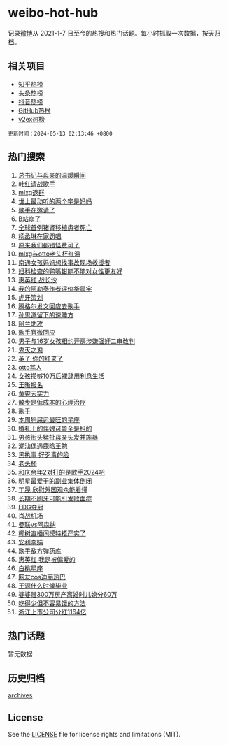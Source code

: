 # weibo-hot-hub

记录[微博](https://www.weibo.com)从 2021-1-7 日至今的热搜和热门话题。每小时抓取一次数据，按天[归档](archives)。

## 相关项目

- [知乎热榜](https://github.com/lonnyzhang423/zhihu-hot-hub)
- [头条热榜](https://github.com/lonnyzhang423/toutiao-hot-hub)
- [抖音热榜](https://github.com/lonnyzhang423/douyin-hot-hub)
- [GitHub热榜](https://github.com/lonnyzhang423/github-hot-hub)
- [v2ex热榜](https://github.com/lonnyzhang423/v2ex-hot-hub)


`更新时间：2024-05-13 02:13:46 +0800`

## 热门搜索

1. [总书记与母亲的温暖瞬间](https://m.weibo.cn/search?containerid=100103type%3D1%26t%3D10%26q%3D%23%E6%80%BB%E4%B9%A6%E8%AE%B0%E4%B8%8E%E6%AF%8D%E4%BA%B2%E7%9A%84%E6%B8%A9%E6%9A%96%E7%9E%AC%E9%97%B4%23&stream_entry_id=51&isnewpage=1&extparam=seat%3D1%26cate%3D10103%26dgr%3D0%26stream_entry_id%3D51%26filter_type%3Drealtimehot%26q%3D%2523%25E6%2580%25BB%25E4%25B9%25A6%25E8%25AE%25B0%25E4%25B8%258E%25E6%25AF%258D%25E4%25BA%25B2%25E7%259A%2584%25E6%25B8%25A9%25E6%259A%2596%25E7%259E%25AC%25E9%2597%25B4%2523%26c_type%3D51%26pos%3D0%26display_time%3D1715537625%26pre_seqid%3D171553762574401397111)
1. [韩红请战歌手](https://m.weibo.cn/search?containerid=100103type%3D1%26t%3D10%26q%3D%E9%9F%A9%E7%BA%A2%E8%AF%B7%E6%88%98%E6%AD%8C%E6%89%8B&stream_entry_id=31&isnewpage=1&extparam=seat%3D1%26lcate%3D5001%26pos%3D0%26q%3D%25E9%259F%25A9%25E7%25BA%25A2%25E8%25AF%25B7%25E6%2588%2598%25E6%25AD%258C%25E6%2589%258B%26c_type%3D31%26realpos%3D1%26flag%3D16%26dgr%3D0%26band_rank%3D1%26stream_entry_id%3D31%26cate%3D5001%26filter_type%3Drealtimehot%26display_time%3D1715537625%26pre_seqid%3D171553762574401397111)
1. [mlxg退群](https://m.weibo.cn/search?containerid=100103type%3D1%26t%3D10%26q%3Dmlxg%E9%80%80%E7%BE%A4&stream_entry_id=31&isnewpage=1&extparam=seat%3D1%26lcate%3D5001%26pos%3D1%26q%3Dmlxg%25E9%2580%2580%25E7%25BE%25A4%26c_type%3D31%26realpos%3D2%26flag%3D2%26dgr%3D0%26band_rank%3D2%26stream_entry_id%3D31%26cate%3D5001%26filter_type%3Drealtimehot%26display_time%3D1715537625%26pre_seqid%3D171553762574401397111)
1. [世上最动听的两个字是妈妈](https://m.weibo.cn/search?containerid=100103type%3D1%26t%3D10%26q%3D%23%E4%B8%96%E4%B8%8A%E6%9C%80%E5%8A%A8%E5%90%AC%E7%9A%84%E4%B8%A4%E4%B8%AA%E5%AD%97%E6%98%AF%E5%A6%88%E5%A6%88%23&stream_entry_id=31&isnewpage=1&extparam=seat%3D1%26lcate%3D5001%26pos%3D2%26q%3D%2523%25E4%25B8%2596%25E4%25B8%258A%25E6%259C%2580%25E5%258A%25A8%25E5%2590%25AC%25E7%259A%2584%25E4%25B8%25A4%25E4%25B8%25AA%25E5%25AD%2597%25E6%2598%25AF%25E5%25A6%2588%25E5%25A6%2588%2523%26c_type%3D31%26realpos%3D3%26flag%3D0%26dgr%3D0%26band_rank%3D3%26stream_entry_id%3D31%26cate%3D5001%26filter_type%3Drealtimehot%26display_time%3D1715537625%26pre_seqid%3D171553762574401397111)
1. [歌手在邀请了](https://m.weibo.cn/search?containerid=100103type%3D1%26t%3D10%26q%3D%23%E6%AD%8C%E6%89%8B%E5%9C%A8%E9%82%80%E8%AF%B7%E4%BA%86%23&stream_entry_id=31&isnewpage=1&extparam=seat%3D1%26lcate%3D5001%26pos%3D3%26q%3D%2523%25E6%25AD%258C%25E6%2589%258B%25E5%259C%25A8%25E9%2582%2580%25E8%25AF%25B7%25E4%25BA%2586%2523%26c_type%3D31%26realpos%3D4%26flag%3D16%26dgr%3D0%26band_rank%3D4%26stream_entry_id%3D31%26cate%3D5001%26filter_type%3Drealtimehot%26display_time%3D1715537625%26pre_seqid%3D171553762574401397111)
1. [B站崩了](https://m.weibo.cn/search?containerid=100103type%3D1%26t%3D10%26q%3DB%E7%AB%99%E5%B4%A9%E4%BA%86&stream_entry_id=31&isnewpage=1&extparam=seat%3D1%26lcate%3D5001%26pos%3D4%26q%3DB%25E7%25AB%2599%25E5%25B4%25A9%25E4%25BA%2586%26c_type%3D31%26realpos%3D5%26flag%3D2%26dgr%3D0%26band_rank%3D5%26stream_entry_id%3D31%26cate%3D5001%26filter_type%3Drealtimehot%26display_time%3D1715537625%26pre_seqid%3D171553762574401397111)
1. [全球首例猪肾移植患者死亡](https://m.weibo.cn/search?containerid=100103type%3D1%26t%3D10%26q%3D%23%E5%85%A8%E7%90%83%E9%A6%96%E4%BE%8B%E7%8C%AA%E8%82%BE%E7%A7%BB%E6%A4%8D%E6%82%A3%E8%80%85%E6%AD%BB%E4%BA%A1%23&stream_entry_id=31&isnewpage=1&extparam=seat%3D1%26lcate%3D5001%26pos%3D5%26q%3D%2523%25E5%2585%25A8%25E7%2590%2583%25E9%25A6%2596%25E4%25BE%258B%25E7%258C%25AA%25E8%2582%25BE%25E7%25A7%25BB%25E6%25A4%258D%25E6%2582%25A3%25E8%2580%2585%25E6%25AD%25BB%25E4%25BA%25A1%2523%26c_type%3D31%26realpos%3D6%26flag%3D2%26dgr%3D0%26band_rank%3D6%26stream_entry_id%3D31%26cate%3D5001%26filter_type%3Drealtimehot%26display_time%3D1715537625%26pre_seqid%3D171553762574401397111)
1. [杨丞琳在家罚唱](https://m.weibo.cn/search?containerid=100103type%3D1%26t%3D10%26q%3D%23%E6%9D%A8%E4%B8%9E%E7%90%B3%E5%9C%A8%E5%AE%B6%E7%BD%9A%E5%94%B1%23&stream_entry_id=31&isnewpage=1&extparam=seat%3D1%26lcate%3D5001%26pos%3D6%26q%3D%2523%25E6%259D%25A8%25E4%25B8%259E%25E7%2590%25B3%25E5%259C%25A8%25E5%25AE%25B6%25E7%25BD%259A%25E5%2594%25B1%2523%26c_type%3D31%26realpos%3D7%26flag%3D2%26dgr%3D0%26band_rank%3D7%26stream_entry_id%3D31%26cate%3D5001%26filter_type%3Drealtimehot%26display_time%3D1715537625%26pre_seqid%3D171553762574401397111)
1. [原来我们都错怪费可了](https://m.weibo.cn/search?containerid=100103type%3D1%26t%3D10%26q%3D%23%E5%8E%9F%E6%9D%A5%E6%88%91%E4%BB%AC%E9%83%BD%E9%94%99%E6%80%AA%E8%B4%B9%E5%8F%AF%E4%BA%86%23&stream_entry_id=31&isnewpage=1&extparam=seat%3D1%26lcate%3D5001%26pos%3D7%26q%3D%2523%25E5%258E%259F%25E6%259D%25A5%25E6%2588%2591%25E4%25BB%25AC%25E9%2583%25BD%25E9%2594%2599%25E6%2580%25AA%25E8%25B4%25B9%25E5%258F%25AF%25E4%25BA%2586%2523%26c_type%3D31%26realpos%3D8%26flag%3D2%26dgr%3D0%26band_rank%3D8%26stream_entry_id%3D31%26cate%3D5001%26filter_type%3Drealtimehot%26display_time%3D1715537625%26pre_seqid%3D171553762574401397111)
1. [mlxg与otto老头杯红温](https://m.weibo.cn/search?containerid=100103type%3D1%26t%3D10%26q%3D%23mlxg%E4%B8%8Eotto%E8%80%81%E5%A4%B4%E6%9D%AF%E7%BA%A2%E6%B8%A9%23&stream_entry_id=31&isnewpage=1&extparam=seat%3D1%26lcate%3D5001%26pos%3D8%26q%3D%2523mlxg%25E4%25B8%258Eotto%25E8%2580%2581%25E5%25A4%25B4%25E6%259D%25AF%25E7%25BA%25A2%25E6%25B8%25A9%2523%26c_type%3D31%26realpos%3D9%26flag%3D0%26dgr%3D0%26band_rank%3D9%26stream_entry_id%3D31%26cate%3D5001%26filter_type%3Drealtimehot%26display_time%3D1715537625%26pre_seqid%3D171553762574401397111)
1. [南通女孩妈妈想找事故现场救援者](https://m.weibo.cn/search?containerid=100103type%3D1%26t%3D10%26q%3D%23%E5%8D%97%E9%80%9A%E5%A5%B3%E5%AD%A9%E5%A6%88%E5%A6%88%E6%83%B3%E6%89%BE%E4%BA%8B%E6%95%85%E7%8E%B0%E5%9C%BA%E6%95%91%E6%8F%B4%E8%80%85%23&stream_entry_id=31&isnewpage=1&extparam=seat%3D1%26lcate%3D5001%26pos%3D9%26q%3D%2523%25E5%258D%2597%25E9%2580%259A%25E5%25A5%25B3%25E5%25AD%25A9%25E5%25A6%2588%25E5%25A6%2588%25E6%2583%25B3%25E6%2589%25BE%25E4%25BA%258B%25E6%2595%2585%25E7%258E%25B0%25E5%259C%25BA%25E6%2595%2591%25E6%258F%25B4%25E8%2580%2585%2523%26c_type%3D31%26realpos%3D10%26flag%3D32768%26dgr%3D0%26band_rank%3D10%26stream_entry_id%3D31%26cate%3D5001%26filter_type%3Drealtimehot%26display_time%3D1715537625%26pre_seqid%3D171553762574401397111)
1. [妇科检查的鸭嘴钳能不能对女性更友好](https://m.weibo.cn/search?containerid=100103type%3D1%26t%3D10%26q%3D%23%E5%A6%87%E7%A7%91%E6%A3%80%E6%9F%A5%E7%9A%84%E9%B8%AD%E5%98%B4%E9%92%B3%E8%83%BD%E4%B8%8D%E8%83%BD%E5%AF%B9%E5%A5%B3%E6%80%A7%E6%9B%B4%E5%8F%8B%E5%A5%BD%23&stream_entry_id=31&isnewpage=1&extparam=seat%3D1%26lcate%3D5001%26pos%3D10%26q%3D%2523%25E5%25A6%2587%25E7%25A7%2591%25E6%25A3%2580%25E6%259F%25A5%25E7%259A%2584%25E9%25B8%25AD%25E5%2598%25B4%25E9%2592%25B3%25E8%2583%25BD%25E4%25B8%258D%25E8%2583%25BD%25E5%25AF%25B9%25E5%25A5%25B3%25E6%2580%25A7%25E6%259B%25B4%25E5%258F%258B%25E5%25A5%25BD%2523%26c_type%3D31%26realpos%3D11%26flag%3D2%26dgr%3D0%26band_rank%3D11%26stream_entry_id%3D31%26cate%3D5001%26filter_type%3Drealtimehot%26display_time%3D1715537625%26pre_seqid%3D171553762574401397111)
1. [惠英红 战长沙](https://m.weibo.cn/search?containerid=100103type%3D1%26t%3D10%26q%3D%E6%83%A0%E8%8B%B1%E7%BA%A2+%E6%88%98%E9%95%BF%E6%B2%99&stream_entry_id=31&isnewpage=1&extparam=seat%3D1%26lcate%3D5001%26pos%3D11%26q%3D%25E6%2583%25A0%25E8%258B%25B1%25E7%25BA%25A2%2520%25E6%2588%2598%25E9%2595%25BF%25E6%25B2%2599%26c_type%3D31%26realpos%3D12%26flag%3D2%26dgr%3D0%26band_rank%3D12%26stream_entry_id%3D31%26cate%3D5001%26filter_type%3Drealtimehot%26display_time%3D1715537625%26pre_seqid%3D171553762574401397111)
1. [我的阿勒泰作者评价华晨宇](https://m.weibo.cn/search?containerid=100103type%3D1%26t%3D10%26q%3D%E6%88%91%E7%9A%84%E9%98%BF%E5%8B%92%E6%B3%B0%E4%BD%9C%E8%80%85%E8%AF%84%E4%BB%B7%E5%8D%8E%E6%99%A8%E5%AE%87&stream_entry_id=31&isnewpage=1&extparam=seat%3D1%26lcate%3D5001%26pos%3D12%26q%3D%25E6%2588%2591%25E7%259A%2584%25E9%2598%25BF%25E5%258B%2592%25E6%25B3%25B0%25E4%25BD%259C%25E8%2580%2585%25E8%25AF%2584%25E4%25BB%25B7%25E5%258D%258E%25E6%2599%25A8%25E5%25AE%2587%26c_type%3D31%26realpos%3D13%26flag%3D2%26dgr%3D0%26band_rank%3D13%26stream_entry_id%3D31%26cate%3D5001%26filter_type%3Drealtimehot%26display_time%3D1715537625%26pre_seqid%3D171553762574401397111)
1. [虎牙策划](https://m.weibo.cn/search?containerid=100103type%3D1%26t%3D10%26q%3D%E8%99%8E%E7%89%99%E7%AD%96%E5%88%92&stream_entry_id=31&isnewpage=1&extparam=seat%3D1%26lcate%3D5001%26pos%3D13%26q%3D%25E8%2599%258E%25E7%2589%2599%25E7%25AD%2596%25E5%2588%2592%26c_type%3D31%26realpos%3D14%26flag%3D0%26dgr%3D0%26band_rank%3D14%26stream_entry_id%3D31%26cate%3D5001%26filter_type%3Drealtimehot%26display_time%3D1715537625%26pre_seqid%3D171553762574401397111)
1. [腾格尔发文回应去歌手](https://m.weibo.cn/search?containerid=100103type%3D1%26t%3D10%26q%3D%23%E8%85%BE%E6%A0%BC%E5%B0%94%E5%8F%91%E6%96%87%E5%9B%9E%E5%BA%94%E5%8E%BB%E6%AD%8C%E6%89%8B%23&stream_entry_id=31&isnewpage=1&extparam=seat%3D1%26lcate%3D5001%26pos%3D14%26q%3D%2523%25E8%2585%25BE%25E6%25A0%25BC%25E5%25B0%2594%25E5%258F%2591%25E6%2596%2587%25E5%259B%259E%25E5%25BA%2594%25E5%258E%25BB%25E6%25AD%258C%25E6%2589%258B%2523%26c_type%3D31%26realpos%3D15%26flag%3D2%26dgr%3D0%26band_rank%3D15%26stream_entry_id%3D31%26cate%3D5001%26filter_type%3Drealtimehot%26display_time%3D1715537625%26pre_seqid%3D171553762574401397111)
1. [孙思邈留下的速睡方](https://m.weibo.cn/search?containerid=100103type%3D1%26t%3D10%26q%3D%23%E5%AD%99%E6%80%9D%E9%82%88%E7%95%99%E4%B8%8B%E7%9A%84%E9%80%9F%E7%9D%A1%E6%96%B9%23&stream_entry_id=31&isnewpage=1&extparam=seat%3D1%26lcate%3D5001%26pos%3D15%26q%3D%2523%25E5%25AD%2599%25E6%2580%259D%25E9%2582%2588%25E7%2595%2599%25E4%25B8%258B%25E7%259A%2584%25E9%2580%259F%25E7%259D%25A1%25E6%2596%25B9%2523%26c_type%3D31%26realpos%3D16%26flag%3D0%26dgr%3D0%26band_rank%3D16%26stream_entry_id%3D31%26cate%3D5001%26filter_type%3Drealtimehot%26display_time%3D1715537625%26pre_seqid%3D171553762574401397111)
1. [阿兰助攻](https://m.weibo.cn/search?containerid=100103type%3D1%26t%3D10%26q%3D%23%E9%98%BF%E5%85%B0%E5%8A%A9%E6%94%BB%23&stream_entry_id=31&isnewpage=1&extparam=seat%3D1%26lcate%3D5001%26pos%3D16%26q%3D%2523%25E9%2598%25BF%25E5%2585%25B0%25E5%258A%25A9%25E6%2594%25BB%2523%26c_type%3D31%26realpos%3D17%26flag%3D0%26dgr%3D0%26band_rank%3D17%26stream_entry_id%3D31%26cate%3D5001%26filter_type%3Drealtimehot%26display_time%3D1715537625%26pre_seqid%3D171553762574401397111)
1. [歌手官微回应](https://m.weibo.cn/search?containerid=100103type%3D1%26t%3D10%26q%3D%E6%AD%8C%E6%89%8B%E5%AE%98%E5%BE%AE%E5%9B%9E%E5%BA%94&stream_entry_id=31&isnewpage=1&extparam=seat%3D1%26lcate%3D5001%26pos%3D17%26q%3D%25E6%25AD%258C%25E6%2589%258B%25E5%25AE%2598%25E5%25BE%25AE%25E5%259B%259E%25E5%25BA%2594%26c_type%3D31%26realpos%3D18%26flag%3D0%26dgr%3D0%26band_rank%3D18%26stream_entry_id%3D31%26cate%3D5001%26filter_type%3Drealtimehot%26display_time%3D1715537625%26pre_seqid%3D171553762574401397111)
1. [男子与16岁女孩相约开房涉嫌强奸二审改判](https://m.weibo.cn/search?containerid=100103type%3D1%26t%3D10%26q%3D%23%E7%94%B7%E5%AD%90%E4%B8%8E16%E5%B2%81%E5%A5%B3%E5%AD%A9%E7%9B%B8%E7%BA%A6%E5%BC%80%E6%88%BF%E6%B6%89%E5%AB%8C%E5%BC%BA%E5%A5%B8%E4%BA%8C%E5%AE%A1%E6%94%B9%E5%88%A4%23&stream_entry_id=31&isnewpage=1&extparam=seat%3D1%26lcate%3D5001%26pos%3D18%26q%3D%2523%25E7%2594%25B7%25E5%25AD%2590%25E4%25B8%258E16%25E5%25B2%2581%25E5%25A5%25B3%25E5%25AD%25A9%25E7%259B%25B8%25E7%25BA%25A6%25E5%25BC%2580%25E6%2588%25BF%25E6%25B6%2589%25E5%25AB%258C%25E5%25BC%25BA%25E5%25A5%25B8%25E4%25BA%258C%25E5%25AE%25A1%25E6%2594%25B9%25E5%2588%25A4%2523%26c_type%3D31%26realpos%3D19%26flag%3D0%26dgr%3D0%26band_rank%3D19%26stream_entry_id%3D31%26cate%3D5001%26filter_type%3Drealtimehot%26display_time%3D1715537625%26pre_seqid%3D171553762574401397111)
1. [鬼灭之刃](https://m.weibo.cn/search?containerid=100103type%3D1%26t%3D10%26q%3D%E9%AC%BC%E7%81%AD%E4%B9%8B%E5%88%83&stream_entry_id=31&isnewpage=1&extparam=seat%3D1%26lcate%3D5001%26pos%3D19%26q%3D%25E9%25AC%25BC%25E7%2581%25AD%25E4%25B9%258B%25E5%2588%2583%26c_type%3D31%26realpos%3D20%26flag%3D0%26dgr%3D0%26band_rank%3D20%26stream_entry_id%3D31%26cate%3D5001%26filter_type%3Drealtimehot%26display_time%3D1715537625%26pre_seqid%3D171553762574401397111)
1. [英子 你的红来了](https://m.weibo.cn/search?containerid=100103type%3D1%26t%3D10%26q%3D%E8%8B%B1%E5%AD%90+%E4%BD%A0%E7%9A%84%E7%BA%A2%E6%9D%A5%E4%BA%86&stream_entry_id=31&isnewpage=1&extparam=seat%3D1%26lcate%3D5001%26pos%3D20%26q%3D%25E8%258B%25B1%25E5%25AD%2590%2520%25E4%25BD%25A0%25E7%259A%2584%25E7%25BA%25A2%25E6%259D%25A5%25E4%25BA%2586%26c_type%3D31%26realpos%3D21%26flag%3D2%26dgr%3D0%26band_rank%3D21%26stream_entry_id%3D31%26cate%3D5001%26filter_type%3Drealtimehot%26display_time%3D1715537625%26pre_seqid%3D171553762574401397111)
1. [otto骂人](https://m.weibo.cn/search?containerid=100103type%3D1%26t%3D10%26q%3Dotto%E9%AA%82%E4%BA%BA&stream_entry_id=31&isnewpage=1&extparam=seat%3D1%26lcate%3D5001%26pos%3D21%26q%3Dotto%25E9%25AA%2582%25E4%25BA%25BA%26c_type%3D31%26realpos%3D22%26flag%3D0%26dgr%3D0%26band_rank%3D22%26stream_entry_id%3D31%26cate%3D5001%26filter_type%3Drealtimehot%26display_time%3D1715537625%26pre_seqid%3D171553762574401397111)
1. [女孩攒够10万后裸辞用利息生活](https://m.weibo.cn/search?containerid=100103type%3D1%26t%3D10%26q%3D%23%E5%A5%B3%E5%AD%A9%E6%94%92%E5%A4%9F10%E4%B8%87%E5%90%8E%E8%A3%B8%E8%BE%9E%E7%94%A8%E5%88%A9%E6%81%AF%E7%94%9F%E6%B4%BB%23&stream_entry_id=31&isnewpage=1&extparam=seat%3D1%26lcate%3D5001%26pos%3D22%26q%3D%2523%25E5%25A5%25B3%25E5%25AD%25A9%25E6%2594%2592%25E5%25A4%259F10%25E4%25B8%2587%25E5%2590%258E%25E8%25A3%25B8%25E8%25BE%259E%25E7%2594%25A8%25E5%2588%25A9%25E6%2581%25AF%25E7%2594%259F%25E6%25B4%25BB%2523%26c_type%3D31%26realpos%3D23%26flag%3D0%26dgr%3D0%26band_rank%3D23%26stream_entry_id%3D31%26cate%3D5001%26filter_type%3Drealtimehot%26display_time%3D1715537625%26pre_seqid%3D171553762574401397111)
1. [王晰报名](https://m.weibo.cn/search?containerid=100103type%3D1%26t%3D10%26q%3D%E7%8E%8B%E6%99%B0%E6%8A%A5%E5%90%8D&stream_entry_id=31&isnewpage=1&extparam=seat%3D1%26lcate%3D5001%26pos%3D23%26q%3D%25E7%258E%258B%25E6%2599%25B0%25E6%258A%25A5%25E5%2590%258D%26c_type%3D31%26realpos%3D24%26flag%3D2%26dgr%3D0%26band_rank%3D24%26stream_entry_id%3D31%26cate%3D5001%26filter_type%3Drealtimehot%26display_time%3D1715537625%26pre_seqid%3D171553762574401397111)
1. [黄霄云实力](https://m.weibo.cn/search?containerid=100103type%3D1%26t%3D10%26q%3D%23%E9%BB%84%E9%9C%84%E4%BA%91%E5%AE%9E%E5%8A%9B%23&stream_entry_id=31&isnewpage=1&extparam=seat%3D1%26lcate%3D5001%26pos%3D24%26q%3D%2523%25E9%25BB%2584%25E9%259C%2584%25E4%25BA%2591%25E5%25AE%259E%25E5%258A%259B%2523%26c_type%3D31%26realpos%3D25%26flag%3D2%26dgr%3D0%26band_rank%3D25%26stream_entry_id%3D31%26cate%3D5001%26filter_type%3Drealtimehot%26display_time%3D1715537625%26pre_seqid%3D171553762574401397111)
1. [散步是低成本的心理治疗](https://m.weibo.cn/search?containerid=100103type%3D1%26t%3D10%26q%3D%E6%95%A3%E6%AD%A5%E6%98%AF%E4%BD%8E%E6%88%90%E6%9C%AC%E7%9A%84%E5%BF%83%E7%90%86%E6%B2%BB%E7%96%97&stream_entry_id=31&isnewpage=1&extparam=seat%3D1%26lcate%3D5001%26pos%3D25%26q%3D%25E6%2595%25A3%25E6%25AD%25A5%25E6%2598%25AF%25E4%25BD%258E%25E6%2588%2590%25E6%259C%25AC%25E7%259A%2584%25E5%25BF%2583%25E7%2590%2586%25E6%25B2%25BB%25E7%2596%2597%26c_type%3D31%26realpos%3D26%26flag%3D1%26dgr%3D0%26band_rank%3D26%26stream_entry_id%3D31%26cate%3D5001%26filter_type%3Drealtimehot%26display_time%3D1715537625%26pre_seqid%3D171553762574401397111)
1. [歌手](https://m.weibo.cn/search?containerid=100103type%3D1%26t%3D10%26q%3D%E6%AD%8C%E6%89%8B&stream_entry_id=31&isnewpage=1&extparam=seat%3D1%26lcate%3D5001%26pos%3D26%26q%3D%25E6%25AD%258C%25E6%2589%258B%26c_type%3D31%26realpos%3D27%26flag%3D0%26dgr%3D0%26band_rank%3D27%26stream_entry_id%3D31%26cate%3D5001%26filter_type%3Drealtimehot%26display_time%3D1715537625%26pre_seqid%3D171553762574401397111)
1. [本周狗屎运最旺的星座](https://m.weibo.cn/search?containerid=100103type%3D1%26t%3D10%26q%3D%E6%9C%AC%E5%91%A8%E7%8B%97%E5%B1%8E%E8%BF%90%E6%9C%80%E6%97%BA%E7%9A%84%E6%98%9F%E5%BA%A7&stream_entry_id=31&isnewpage=1&extparam=seat%3D1%26lcate%3D5001%26pos%3D27%26q%3D%25E6%259C%25AC%25E5%2591%25A8%25E7%258B%2597%25E5%25B1%258E%25E8%25BF%2590%25E6%259C%2580%25E6%2597%25BA%25E7%259A%2584%25E6%2598%259F%25E5%25BA%25A7%26c_type%3D31%26realpos%3D28%26flag%3D0%26dgr%3D0%26band_rank%3D28%26stream_entry_id%3D31%26cate%3D5001%26filter_type%3Drealtimehot%26display_time%3D1715537625%26pre_seqid%3D171553762574401397111)
1. [婚礼上的伴娘可能全是租的](https://m.weibo.cn/search?containerid=100103type%3D1%26t%3D10%26q%3D%23%E5%A9%9A%E7%A4%BC%E4%B8%8A%E7%9A%84%E4%BC%B4%E5%A8%98%E5%8F%AF%E8%83%BD%E5%85%A8%E6%98%AF%E7%A7%9F%E7%9A%84%23&stream_entry_id=31&isnewpage=1&extparam=seat%3D1%26lcate%3D5001%26pos%3D28%26q%3D%2523%25E5%25A9%259A%25E7%25A4%25BC%25E4%25B8%258A%25E7%259A%2584%25E4%25BC%25B4%25E5%25A8%2598%25E5%258F%25AF%25E8%2583%25BD%25E5%2585%25A8%25E6%2598%25AF%25E7%25A7%259F%25E7%259A%2584%2523%26c_type%3D31%26realpos%3D29%26flag%3D0%26dgr%3D0%26band_rank%3D29%26stream_entry_id%3D31%26cate%3D5001%26filter_type%3Drealtimehot%26display_time%3D1715537625%26pre_seqid%3D171553762574401397111)
1. [男孩街头猛扯母亲头发并施暴](https://m.weibo.cn/search?containerid=100103type%3D1%26t%3D10%26q%3D%23%E7%94%B7%E5%AD%A9%E8%A1%97%E5%A4%B4%E7%8C%9B%E6%89%AF%E6%AF%8D%E4%BA%B2%E5%A4%B4%E5%8F%91%E5%B9%B6%E6%96%BD%E6%9A%B4%23&stream_entry_id=31&isnewpage=1&extparam=seat%3D1%26lcate%3D5001%26pos%3D29%26q%3D%2523%25E7%2594%25B7%25E5%25AD%25A9%25E8%25A1%2597%25E5%25A4%25B4%25E7%258C%259B%25E6%2589%25AF%25E6%25AF%258D%25E4%25BA%25B2%25E5%25A4%25B4%25E5%258F%2591%25E5%25B9%25B6%25E6%2596%25BD%25E6%259A%25B4%2523%26c_type%3D31%26realpos%3D30%26flag%3D0%26dgr%3D0%26band_rank%3D30%26stream_entry_id%3D31%26cate%3D5001%26filter_type%3Drealtimehot%26display_time%3D1715537625%26pre_seqid%3D171553762574401397111)
1. [潮汕偶遇鹿晗王勉](https://m.weibo.cn/search?containerid=100103type%3D1%26t%3D10%26q%3D%23%E6%BD%AE%E6%B1%95%E5%81%B6%E9%81%87%E9%B9%BF%E6%99%97%E7%8E%8B%E5%8B%89%23&stream_entry_id=31&isnewpage=1&extparam=seat%3D1%26lcate%3D5001%26pos%3D30%26q%3D%2523%25E6%25BD%25AE%25E6%25B1%2595%25E5%2581%25B6%25E9%2581%2587%25E9%25B9%25BF%25E6%2599%2597%25E7%258E%258B%25E5%258B%2589%2523%26c_type%3D31%26realpos%3D31%26flag%3D0%26dgr%3D0%26band_rank%3D31%26stream_entry_id%3D31%26cate%3D5001%26filter_type%3Drealtimehot%26display_time%3D1715537625%26pre_seqid%3D171553762574401397111)
1. [黑执事 好歹毒的脸](https://m.weibo.cn/search?containerid=100103type%3D1%26t%3D10%26q%3D%E9%BB%91%E6%89%A7%E4%BA%8B+%E5%A5%BD%E6%AD%B9%E6%AF%92%E7%9A%84%E8%84%B8&stream_entry_id=31&isnewpage=1&extparam=seat%3D1%26lcate%3D5001%26pos%3D31%26q%3D%25E9%25BB%2591%25E6%2589%25A7%25E4%25BA%258B%2520%25E5%25A5%25BD%25E6%25AD%25B9%25E6%25AF%2592%25E7%259A%2584%25E8%2584%25B8%26c_type%3D31%26realpos%3D32%26flag%3D0%26dgr%3D0%26band_rank%3D32%26stream_entry_id%3D31%26cate%3D5001%26filter_type%3Drealtimehot%26display_time%3D1715537625%26pre_seqid%3D171553762574401397111)
1. [老头杯](https://m.weibo.cn/search?containerid=100103type%3D1%26t%3D10%26q%3D%E8%80%81%E5%A4%B4%E6%9D%AF&stream_entry_id=31&isnewpage=1&extparam=seat%3D1%26lcate%3D5001%26pos%3D32%26q%3D%25E8%2580%2581%25E5%25A4%25B4%25E6%259D%25AF%26c_type%3D31%26realpos%3D33%26flag%3D0%26dgr%3D0%26band_rank%3D33%26stream_entry_id%3D31%26cate%3D5001%26filter_type%3Drealtimehot%26display_time%3D1715537625%26pre_seqid%3D171553762574401397111)
1. [和庆余年2对打的是歌手2024吧](https://m.weibo.cn/search?containerid=100103type%3D1%26t%3D10%26q%3D%23%E5%92%8C%E5%BA%86%E4%BD%99%E5%B9%B42%E5%AF%B9%E6%89%93%E7%9A%84%E6%98%AF%E6%AD%8C%E6%89%8B2024%E5%90%A7%23&stream_entry_id=31&isnewpage=1&extparam=seat%3D1%26lcate%3D5001%26pos%3D33%26q%3D%2523%25E5%2592%258C%25E5%25BA%2586%25E4%25BD%2599%25E5%25B9%25B42%25E5%25AF%25B9%25E6%2589%2593%25E7%259A%2584%25E6%2598%25AF%25E6%25AD%258C%25E6%2589%258B2024%25E5%2590%25A7%2523%26c_type%3D31%26realpos%3D34%26flag%3D0%26dgr%3D0%26band_rank%3D34%26stream_entry_id%3D31%26cate%3D5001%26filter_type%3Drealtimehot%26display_time%3D1715537625%26pre_seqid%3D171553762574401397111)
1. [明星最爱干的副业集体倒闭](https://m.weibo.cn/search?containerid=100103type%3D1%26t%3D10%26q%3D%23%E6%98%8E%E6%98%9F%E6%9C%80%E7%88%B1%E5%B9%B2%E7%9A%84%E5%89%AF%E4%B8%9A%E9%9B%86%E4%BD%93%E5%80%92%E9%97%AD%23&stream_entry_id=31&isnewpage=1&extparam=seat%3D1%26lcate%3D5001%26pos%3D34%26q%3D%2523%25E6%2598%258E%25E6%2598%259F%25E6%259C%2580%25E7%2588%25B1%25E5%25B9%25B2%25E7%259A%2584%25E5%2589%25AF%25E4%25B8%259A%25E9%259B%2586%25E4%25BD%2593%25E5%2580%2592%25E9%2597%25AD%2523%26c_type%3D31%26realpos%3D35%26flag%3D0%26dgr%3D0%26band_rank%3D35%26stream_entry_id%3D31%26cate%3D5001%26filter_type%3Drealtimehot%26display_time%3D1715537625%26pre_seqid%3D171553762574401397111)
1. [丁晟 欣慰外国观众能看懂](https://m.weibo.cn/search?containerid=100103type%3D1%26t%3D10%26q%3D%E4%B8%81%E6%99%9F+%E6%AC%A3%E6%85%B0%E5%A4%96%E5%9B%BD%E8%A7%82%E4%BC%97%E8%83%BD%E7%9C%8B%E6%87%82&stream_entry_id=31&isnewpage=1&extparam=seat%3D1%26lcate%3D5001%26pos%3D35%26q%3D%25E4%25B8%2581%25E6%2599%259F%2520%25E6%25AC%25A3%25E6%2585%25B0%25E5%25A4%2596%25E5%259B%25BD%25E8%25A7%2582%25E4%25BC%2597%25E8%2583%25BD%25E7%259C%258B%25E6%2587%2582%26c_type%3D31%26realpos%3D36%26flag%3D0%26dgr%3D0%26band_rank%3D36%26stream_entry_id%3D31%26cate%3D5001%26filter_type%3Drealtimehot%26display_time%3D1715537625%26pre_seqid%3D171553762574401397111)
1. [长期不刷牙可能引发败血症](https://m.weibo.cn/search?containerid=100103type%3D1%26t%3D10%26q%3D%23%E9%95%BF%E6%9C%9F%E4%B8%8D%E5%88%B7%E7%89%99%E5%8F%AF%E8%83%BD%E5%BC%95%E5%8F%91%E8%B4%A5%E8%A1%80%E7%97%87%23&stream_entry_id=31&isnewpage=1&extparam=seat%3D1%26lcate%3D5001%26pos%3D36%26q%3D%2523%25E9%2595%25BF%25E6%259C%259F%25E4%25B8%258D%25E5%2588%25B7%25E7%2589%2599%25E5%258F%25AF%25E8%2583%25BD%25E5%25BC%2595%25E5%258F%2591%25E8%25B4%25A5%25E8%25A1%2580%25E7%2597%2587%2523%26c_type%3D31%26realpos%3D37%26flag%3D0%26dgr%3D0%26band_rank%3D37%26stream_entry_id%3D31%26cate%3D5001%26filter_type%3Drealtimehot%26display_time%3D1715537625%26pre_seqid%3D171553762574401397111)
1. [EDG夺冠](https://m.weibo.cn/search?containerid=100103type%3D1%26t%3D10%26q%3DEDG%E5%A4%BA%E5%86%A0&stream_entry_id=31&isnewpage=1&extparam=seat%3D1%26lcate%3D5001%26pos%3D37%26q%3DEDG%25E5%25A4%25BA%25E5%2586%25A0%26c_type%3D31%26realpos%3D38%26flag%3D0%26dgr%3D0%26band_rank%3D38%26stream_entry_id%3D31%26cate%3D5001%26filter_type%3Drealtimehot%26display_time%3D1715537625%26pre_seqid%3D171553762574401397111)
1. [肖战机场](https://m.weibo.cn/search?containerid=100103type%3D1%26t%3D10%26q%3D%E8%82%96%E6%88%98%E6%9C%BA%E5%9C%BA&stream_entry_id=31&isnewpage=1&extparam=seat%3D1%26lcate%3D5001%26pos%3D38%26q%3D%25E8%2582%2596%25E6%2588%2598%25E6%259C%25BA%25E5%259C%25BA%26c_type%3D31%26realpos%3D39%26flag%3D0%26dgr%3D0%26band_rank%3D39%26stream_entry_id%3D31%26cate%3D5001%26filter_type%3Drealtimehot%26display_time%3D1715537625%26pre_seqid%3D171553762574401397111)
1. [曼联vs阿森纳](https://m.weibo.cn/search?containerid=100103type%3D1%26t%3D10%26q%3D%23%E6%9B%BC%E8%81%94vs%E9%98%BF%E6%A3%AE%E7%BA%B3%23&stream_entry_id=31&isnewpage=1&extparam=seat%3D1%26lcate%3D5001%26pos%3D39%26q%3D%2523%25E6%259B%25BC%25E8%2581%2594vs%25E9%2598%25BF%25E6%25A3%25AE%25E7%25BA%25B3%2523%26c_type%3D31%26realpos%3D40%26flag%3D0%26dgr%3D0%26band_rank%3D40%26stream_entry_id%3D31%26cate%3D5001%26filter_type%3Drealtimehot%26display_time%3D1715537625%26pre_seqid%3D171553762574401397111)
1. [椰树直播间模特捂严实了](https://m.weibo.cn/search?containerid=100103type%3D1%26t%3D10%26q%3D%23%E6%A4%B0%E6%A0%91%E7%9B%B4%E6%92%AD%E9%97%B4%E6%A8%A1%E7%89%B9%E6%8D%82%E4%B8%A5%E5%AE%9E%E4%BA%86%23&stream_entry_id=31&isnewpage=1&extparam=seat%3D1%26lcate%3D5001%26pos%3D40%26q%3D%2523%25E6%25A4%25B0%25E6%25A0%2591%25E7%259B%25B4%25E6%2592%25AD%25E9%2597%25B4%25E6%25A8%25A1%25E7%2589%25B9%25E6%258D%2582%25E4%25B8%25A5%25E5%25AE%259E%25E4%25BA%2586%2523%26c_type%3D31%26realpos%3D41%26flag%3D0%26dgr%3D0%26band_rank%3D41%26stream_entry_id%3D31%26cate%3D5001%26filter_type%3Drealtimehot%26display_time%3D1715537625%26pre_seqid%3D171553762574401397111)
1. [安利李娟](https://m.weibo.cn/search?containerid=100103type%3D1%26t%3D10%26q%3D%E5%AE%89%E5%88%A9%E6%9D%8E%E5%A8%9F&stream_entry_id=31&isnewpage=1&extparam=seat%3D1%26lcate%3D5001%26pos%3D41%26q%3D%25E5%25AE%2589%25E5%2588%25A9%25E6%259D%258E%25E5%25A8%259F%26c_type%3D31%26realpos%3D42%26flag%3D0%26dgr%3D0%26band_rank%3D42%26stream_entry_id%3D31%26cate%3D5001%26filter_type%3Drealtimehot%26display_time%3D1715537625%26pre_seqid%3D171553762574401397111)
1. [歌手敌方弹药库](https://m.weibo.cn/search?containerid=100103type%3D1%26t%3D10%26q%3D%23%E6%AD%8C%E6%89%8B%E6%95%8C%E6%96%B9%E5%BC%B9%E8%8D%AF%E5%BA%93%23&stream_entry_id=31&isnewpage=1&extparam=seat%3D1%26lcate%3D5001%26pos%3D42%26q%3D%2523%25E6%25AD%258C%25E6%2589%258B%25E6%2595%258C%25E6%2596%25B9%25E5%25BC%25B9%25E8%258D%25AF%25E5%25BA%2593%2523%26c_type%3D31%26realpos%3D43%26flag%3D0%26dgr%3D0%26band_rank%3D43%26stream_entry_id%3D31%26cate%3D5001%26filter_type%3Drealtimehot%26display_time%3D1715537625%26pre_seqid%3D171553762574401397111)
1. [惠英红 我是被偏爱的](https://m.weibo.cn/search?containerid=100103type%3D1%26t%3D10%26q%3D%E6%83%A0%E8%8B%B1%E7%BA%A2+%E6%88%91%E6%98%AF%E8%A2%AB%E5%81%8F%E7%88%B1%E7%9A%84&stream_entry_id=31&isnewpage=1&extparam=seat%3D1%26lcate%3D5001%26pos%3D43%26q%3D%25E6%2583%25A0%25E8%258B%25B1%25E7%25BA%25A2%2520%25E6%2588%2591%25E6%2598%25AF%25E8%25A2%25AB%25E5%2581%258F%25E7%2588%25B1%25E7%259A%2584%26c_type%3D31%26realpos%3D44%26flag%3D1%26dgr%3D0%26band_rank%3D44%26stream_entry_id%3D31%26cate%3D5001%26filter_type%3Drealtimehot%26display_time%3D1715537625%26pre_seqid%3D171553762574401397111)
1. [白桃星座](https://m.weibo.cn/search?containerid=100103type%3D1%26t%3D10%26q%3D%E7%99%BD%E6%A1%83%E6%98%9F%E5%BA%A7&stream_entry_id=31&isnewpage=1&extparam=seat%3D1%26lcate%3D5001%26pos%3D44%26q%3D%25E7%2599%25BD%25E6%25A1%2583%25E6%2598%259F%25E5%25BA%25A7%26c_type%3D31%26realpos%3D45%26flag%3D0%26dgr%3D0%26band_rank%3D45%26stream_entry_id%3D31%26cate%3D5001%26filter_type%3Drealtimehot%26display_time%3D1715537625%26pre_seqid%3D171553762574401397111)
1. [网友cos迪丽热巴](https://m.weibo.cn/search?containerid=100103type%3D1%26t%3D10%26q%3D%23%E7%BD%91%E5%8F%8Bcos%E8%BF%AA%E4%B8%BD%E7%83%AD%E5%B7%B4%23&stream_entry_id=31&isnewpage=1&extparam=seat%3D1%26lcate%3D5001%26pos%3D45%26q%3D%2523%25E7%25BD%2591%25E5%258F%258Bcos%25E8%25BF%25AA%25E4%25B8%25BD%25E7%2583%25AD%25E5%25B7%25B4%2523%26c_type%3D31%26realpos%3D46%26flag%3D0%26dgr%3D0%26band_rank%3D46%26stream_entry_id%3D31%26cate%3D5001%26filter_type%3Drealtimehot%26display_time%3D1715537625%26pre_seqid%3D171553762574401397111)
1. [王源什么时候毕业](https://m.weibo.cn/search?containerid=100103type%3D1%26t%3D10%26q%3D%23%E7%8E%8B%E6%BA%90%E4%BB%80%E4%B9%88%E6%97%B6%E5%80%99%E6%AF%95%E4%B8%9A%23&stream_entry_id=31&isnewpage=1&extparam=seat%3D1%26lcate%3D5001%26pos%3D46%26q%3D%2523%25E7%258E%258B%25E6%25BA%2590%25E4%25BB%2580%25E4%25B9%2588%25E6%2597%25B6%25E5%2580%2599%25E6%25AF%2595%25E4%25B8%259A%2523%26c_type%3D31%26realpos%3D47%26flag%3D0%26dgr%3D0%26band_rank%3D47%26stream_entry_id%3D31%26cate%3D5001%26filter_type%3Drealtimehot%26display_time%3D1715537625%26pre_seqid%3D171553762574401397111)
1. [婆婆赠300万房产离婚时儿媳分60万](https://m.weibo.cn/search?containerid=100103type%3D1%26t%3D10%26q%3D%23%E5%A9%86%E5%A9%86%E8%B5%A0300%E4%B8%87%E6%88%BF%E4%BA%A7%E7%A6%BB%E5%A9%9A%E6%97%B6%E5%84%BF%E5%AA%B3%E5%88%8660%E4%B8%87%23&stream_entry_id=31&isnewpage=1&extparam=seat%3D1%26lcate%3D5001%26pos%3D47%26q%3D%2523%25E5%25A9%2586%25E5%25A9%2586%25E8%25B5%25A0300%25E4%25B8%2587%25E6%2588%25BF%25E4%25BA%25A7%25E7%25A6%25BB%25E5%25A9%259A%25E6%2597%25B6%25E5%2584%25BF%25E5%25AA%25B3%25E5%2588%258660%25E4%25B8%2587%2523%26c_type%3D31%26realpos%3D48%26flag%3D0%26dgr%3D0%26band_rank%3D48%26stream_entry_id%3D31%26cate%3D5001%26filter_type%3Drealtimehot%26display_time%3D1715537625%26pre_seqid%3D171553762574401397111)
1. [吃得少但不容易饿的方法](https://m.weibo.cn/search?containerid=100103type%3D1%26t%3D10%26q%3D%23%E5%90%83%E5%BE%97%E5%B0%91%E4%BD%86%E4%B8%8D%E5%AE%B9%E6%98%93%E9%A5%BF%E7%9A%84%E6%96%B9%E6%B3%95%23&stream_entry_id=31&isnewpage=1&extparam=seat%3D1%26lcate%3D5001%26pos%3D48%26q%3D%2523%25E5%2590%2583%25E5%25BE%2597%25E5%25B0%2591%25E4%25BD%2586%25E4%25B8%258D%25E5%25AE%25B9%25E6%2598%2593%25E9%25A5%25BF%25E7%259A%2584%25E6%2596%25B9%25E6%25B3%2595%2523%26c_type%3D31%26realpos%3D49%26flag%3D0%26dgr%3D0%26band_rank%3D49%26stream_entry_id%3D31%26cate%3D5001%26filter_type%3Drealtimehot%26display_time%3D1715537625%26pre_seqid%3D171553762574401397111)
1. [浙江上市公司分红1164亿](https://m.weibo.cn/search?containerid=100103type%3D1%26t%3D10%26q%3D%23%E6%B5%99%E6%B1%9F%E4%B8%8A%E5%B8%82%E5%85%AC%E5%8F%B8%E5%88%86%E7%BA%A21164%E4%BA%BF%23&stream_entry_id=31&isnewpage=1&extparam=seat%3D1%26lcate%3D5001%26pos%3D49%26q%3D%2523%25E6%25B5%2599%25E6%25B1%259F%25E4%25B8%258A%25E5%25B8%2582%25E5%2585%25AC%25E5%258F%25B8%25E5%2588%2586%25E7%25BA%25A21164%25E4%25BA%25BF%2523%26c_type%3D31%26realpos%3D50%26flag%3D0%26dgr%3D0%26band_rank%3D50%26stream_entry_id%3D31%26cate%3D5001%26filter_type%3Drealtimehot%26display_time%3D1715537625%26pre_seqid%3D171553762574401397111)

## 热门话题

暂无数据

## 历史归档

[archives](archives)

## License

See the [LICENSE](LICENSE) file for license rights and limitations (MIT).

